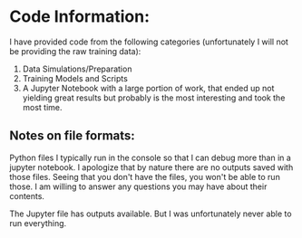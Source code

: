 # Code Information:
I have provided code from the following categories (unfortunately I will not be providing the raw training data):
1. Data Simulations/Preparation
2. Training Models and Scripts
3. A Jupyter Notebook with a large portion of work, that ended up not yielding great results but probably is the most interesting and took the most time.

## Notes on file formats:
Python files I typically run in the console so that I can debug more than in a jupyter notebook. I apologize that by nature there are no outputs saved with those files.
Seeing that you don't have the files, you won't be able to run those. I am willing to answer any questions you may have about their contents.

The Jupyter file has outputs available. But I was unfortunately never able to run everything.
